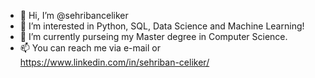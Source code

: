 - 👋 Hi, I’m @sehribanceliker
- 👀 I’m interested in Python, SQL, Data Science and Machine Learning!
- 🌱 I’m currently purseing my Master degree in Computer Science.
- 📫 You can reach me via e-mail or https://www.linkedin.com/in/sehriban-celiker/

<!---
sehribanceliker/sehribanceliker is a ✨ special ✨ repository because its `README.md` (this file) appears on your GitHub profile.
You can click the Preview link to take a look at your changes.
--->
